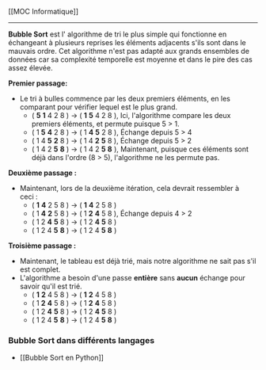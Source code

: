 [[MOC Informatique]]

---

**Bubble Sort** est l' algorithme de tri le plus simple qui fonctionne en échangeant à plusieurs reprises les éléments adjacents s'ils sont dans le mauvais ordre. Cet algorithme n'est pas adapté aux grands ensembles de données car sa complexité temporelle est moyenne et dans le pire des cas assez élevée.


**Premier passage:** 

-   Le tri à bulles commence par les deux premiers éléments, en les comparant pour vérifier lequel est le plus grand.
    -   ( **5** **1** 4 2 8 ) -> ( **1** **5** 4 2 8 ), Ici, l'algorithme compare les deux premiers éléments, et permute puisque 5 > 1. 
    -   ( 1 **5** **4** 2 8 ) -> ( 1 **4** **5** 2 8 ), Échange depuis 5 > 4 
    -   ( 1 4 **5** **2** 8 ) -> ( 1 4 **2** **5** 8 ), Échange depuis 5 > 2 
    -   ( 1 4 2 **5** **8** ) -> ( 1 4 2 **5** **8** ), Maintenant, puisque ces éléments sont déjà dans l'ordre (8 > 5), l'algorithme ne les permute pas.

**Deuxième passage :** 

-   Maintenant, lors de la deuxième itération, cela devrait ressembler à ceci :
    -   ( **1** **4** 2 5 8 ) -> ( **1** **4** 2 5 8 ) 
    -   ( 1 **4** **2** 5 8 ) -> ( 1 **2** **4** 5 8 ), Échange depuis 4 > 2 
    -   ( 1 2 **4** **5** 8 ) -> ( 1 2 **4** **5** 8 ) 
    -   ( 1 2 4 **5** **8** ) -> ( 1 2 4 **5** **8** ) 

**Troisième passage :** 

-   Maintenant, le tableau est déjà trié, mais notre algorithme ne sait pas s'il est complet.
-   L'algorithme a besoin d'une passe **entière** sans **aucun** échange pour savoir qu'il est trié.
    -   ( **1** **2** 4 5 8 ) -> ( **1** **2** 4 5 8 ) 
    -   ( 1 **2** **4** 5 8 ) -> ( 1 **2** **4** 5 8 ) 
    -   ( 1 2 **4** **5** 8 ) -> ( 1 2 **4** **5** 8 ) 
    -   ( 1 2 4 **5** **8** ) -> ( 1 2 4 **5** **8** )

### Bubble Sort dans différents langages
- [[Bubble Sort en Python]]